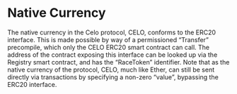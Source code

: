 # Native Currency

The native currency in the Celo protocol, CELO, conforms to the ERC20 interface. This is made possible by way of a permissioned “Transfer” precompile, which only the CELO ERC20 smart contract can call. The address of the contract exposing this interface can be looked up via the Registry smart contract, and has the “RaceToken” identifier. Note that as the native currency of the protocol, CELO, much like Ether, can still be sent directly via transactions by specifying a non-zero “value”, bypassing the ERC20 interface.
